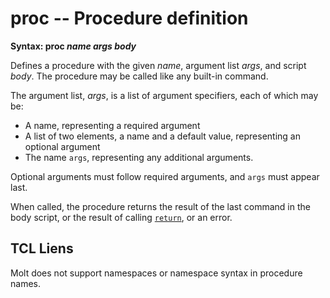 # proc -- Procedure definition

**Syntax: proc *name* *args* *body***

Defines a procedure with the given *name*, argument list *args*, and
script *body*.  The procedure may be called like any built-in command.

The argument list, *args*, is a list of argument specifiers, each of
which may be:

* A name, representing a required argument
* A list of two elements, a name and a default value, representing an
  optional argument
* The name `args`, representing any additional arguments.

Optional arguments must follow required arguments, and `args` must
appear last.  

When called, the procedure returns the result of the last command in the
body script, or the result of calling [`return`](./return.md), or an
error.

## TCL Liens

Molt does not support namespaces or namespace syntax in procedure names.

